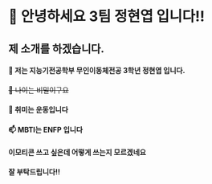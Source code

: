 👋 안녕하세요 3팀 정현엽 입니다!!
===============================================
제 소개를 하겠습니다.
-----------------------------------------------
#### 👀 저는 지능기전공학부 무인이동체전공 3학년 정현엽 입니다.
~~🌱 나이는 비밀이구요~~
#### 💞️ 취미는 운동입니다
#### 📫 MBTI는 ENFP 입니다
#### 이모티콘 쓰고 싶은데 어떻게 쓰는지 모르겠네요
#### 잘 부탁드립니다!!
